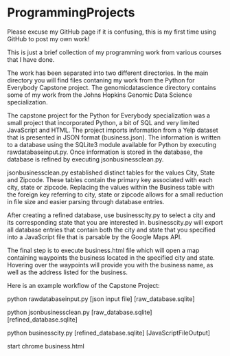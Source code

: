 # ProgrammingProjects

Please excuse my GitHub page if it is confusing, this is my first time using GitHub to post my own work! 

This is just a brief collection of my programming work from various courses that I have done.

The work has been separated into two different directories. In the main directory you will find files contaning my work from the Python for Everybody Capstone project. The genomicdatascience directory contains some of my work from the Johns Hopkins Genomic Data Science specialization.

The capstone project for the Python for Everybody specialization was a small project that incorporated Python, a bit of SQL and very limited JavaScript and HTML. The project imports information from a Yelp dataset that is presented in JSON format (business.json). The information is written to a database using the SQLite3 module available for Python by executing rawdatabaseinput.py. Once information is stored in the database, the database is refined by executing jsonbusinessclean.py.

jsonbusinessclean.py established distinct tables for the values City, State and Zipcode. These tables contain the primary key associated with each city, state or zipcode. Replacing the values within the Business table with the foreign key referring to city, state or zipcode allows for a small reduction in file size and easier parsing through database entries.

After creating a refined database, use businesscity.py to select a city and its corresponding state that you are interested in. businesscity.py will export all database entries that contain both the city and state that you specified into a JavaScript file that is parsable by the Google Maps API.

The final step is to execute business.html file which will open a map containing waypoints the business located in the specified city and state. Hovering over the waypoints will provide you with the business name, as well as the address listed for the business.

Here is an example workflow of the Capstone Project:

python rawdatabaseinput.py [json input file] [raw_database.sqlite]

python jsonbusinessclean.py [raw_database.sqlite] [refined_database.sqlite]

python businesscity.py [refined_database.sqlite] [JavaScriptFileOutput]

start chrome business.html
